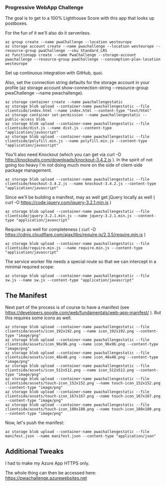 ### Progressive WebApp Challenge
The goal is to get to a 100% Lighthouse Score with this app that looks up postboxes.

For the fun of it we'll also do it serverless.

	az group create --name pwaChallenge --location westeurope
	az storage account create --name pwachallenge --location westeurope --resource-group pwaChallenge --sku Standard_LRS
	az functionapp create --name PwaChallenge --storage-account pwachallenge --resource-group pwaChallenge --consumption-plan-location westeurope

Set up continuous integration with GitHub, quoi.

Also, set the connection string defaults for the storage account in your profile (az storage account show-connection-string --resource-group pwaChallenge --name pwachallenge).

	az storage container create --name pwachallengestatic
	az storage blob upload --container-name pwachallengestatic --file clientside/index.html --name index.html --content-type "text/html"
	az storage container set-permission --name pwachallengestatic --public-access blob
	az storage blob upload --container-name pwachallengestatic --file clientside/dist.js --name dist.js --content-type "application/javascript"
	az storage blob upload --container-name pwachallengestatic --file clientside/polyfill.min.js --name polyfill.min.js --content-type "application/javascript"

You'll also need Knockout (which you can get via curl -O http://knockoutjs.com/downloads/knockout-3.4.2.js ). In the spirit of not going too heavy I'm not doing much more on the side of client-side package management.

	az storage blob upload --container-name pwachallengestatic --file clientside/knockout-3.4.2.js --name knockout-3.4.2.js --content-type "application/javascript"

Since we'll be building a manifest, may as well get jQuery locally as well ( curl -O https://code.jquery.com/jquery-3.2.1.min.js )

	az storage blob upload --container-name pwachallengestatic --file clientside/jquery-3.2.1.min.js --name jquery-3.2.1.min.js --content-type "application/javascript"

Require.js as well for completeness ( curl -O https://cdnjs.cloudflare.com/ajax/libs/require.js/2.3.5/require.min.js )

	az storage blob upload --container-name pwachallengestatic --file clientside/require.min.js --name require.min.js --content-type "application/javascript"

The service worker file needs a special route so that we can intercept in a minimal required scope:

	az storage blob upload --container-name pwachallengestatic --file sw.js --name sw.js --content-type "application/javascript"

## The Manifest
Next part of the process is of course to have a manifest (see https://developers.google.com/web/fundamentals/web-app-manifest/ ). But this requires some icons as well.

	az storage blob upload --container-name pwachallengestatic --file clientside/assets/icon_192x192.png --name icon_192x192.png --content-type "image/png"
	az storage blob upload --container-name pwachallengestatic --file clientside/assets/icon_96x96.png --name icon_96x96.png --content-type "image/png"
	az storage blob upload --container-name pwachallengestatic --file clientside/assets/icon_48x48.png --name icon_48x48.png --content-type "image/png"
	az storage blob upload --container-name pwachallengestatic --file clientside/assets/icon_512x512.png --name icon_512x512.png --content-type "image/png"
	az storage blob upload --container-name pwachallengestatic --file clientside/assets/touch-icon_152x152.png --name touch-icon_152x152.png --content-type "image/png"
	az storage blob upload --container-name pwachallengestatic --file clientside/assets/touch-icon_167x167.png --name touch-icon_167x167.png --content-type "image/png"
	az storage blob upload --container-name pwachallengestatic --file clientside/assets/touch-icon_180x180.png --name touch-icon_180x180.png --content-type "image/png"

Now, let's push the manifest:

	az storage blob upload --container-name pwachallengestatic --file manifest.json --name manifest.json --content-type "application/json"

## Additional Tweaks
I had to make my Azure App HTTPS only.

The whole thing can then be accessed here: https://pwachallenge.azurewebsites.net
